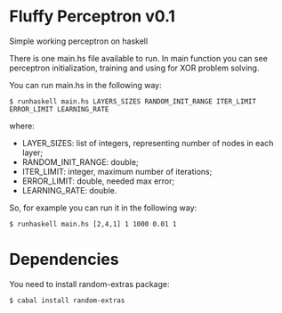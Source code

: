 Fluffy Perceptron v0.1
=================

Simple working perceptron on haskell

There is one main.hs file available to run. In main function you can see perceptron initialization, training and using for XOR problem solving.

You can run main.hs in the following way:
```
$ runhaskell main.hs LAYERS_SIZES RANDOM_INIT_RANGE ITER_LIMIT ERROR_LIMIT LEARNING_RATE
```
where:
- LAYER_SIZES: list of integers, representing number of nodes in each layer;
- RANDOM_INIT_RANGE: double;
- ITER_LIMIT: integer, maximum number of iterations;
- ERROR_LIMIT: double, needed max error;
- LEARNING_RATE: double.

So, for example you can run it in the following way:
```
$ runhaskell main.hs [2,4,1] 1 1000 0.01 1

```

# Dependencies
You need to install random-extras package:
```
$ cabal install random-extras
```
